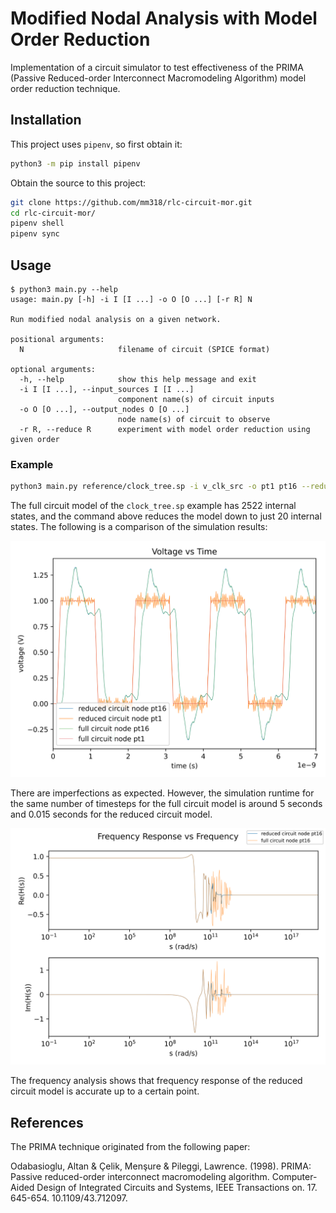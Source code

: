 # Modified Nodal Analysis with Model Order Reduction

Implementation of a circuit simulator to test effectiveness of the PRIMA (Passive Reduced-order Interconnect
Macromodeling Algorithm) model order reduction technique.


## Installation

This project uses `pipenv`, so first obtain it:
```bash
python3 -m pip install pipenv
```

Obtain the source to this project:
```bash
git clone https://github.com/mm318/rlc-circuit-mor.git
cd rlc-circuit-mor/
pipenv shell
pipenv sync
```


## Usage

```
$ python3 main.py --help
usage: main.py [-h] -i I [I ...] -o O [O ...] [-r R] N

Run modified nodal analysis on a given network.

positional arguments:
  N                     filename of circuit (SPICE format)

optional arguments:
  -h, --help            show this help message and exit
  -i I [I ...], --input_sources I [I ...]
                        component name(s) of circuit inputs
  -o O [O ...], --output_nodes O [O ...]
                        node name(s) of circuit to observe
  -r R, --reduce R      experiment with model order reduction using given order

```

### Example

```bash
python3 main.py reference/clock_tree.sp -i v_clk_src -o pt1 pt16 --reduce 20
```
The full circuit model of the `clock_tree.sp` example has 2522 internal states, and the command above reduces the model
down to just 20 internal states. The following is a comparison of the simulation results:

![Example transient analysis](reference/clock_tree_transient_analysis.png "Example transient analysis")

There are imperfections as expected. However, the simulation runtime for the same number of timesteps for the
full circuit model is around 5 seconds and 0.015 seconds for the reduced circuit model.

![Example frequency analysis](reference/clock_tree_frequency_analysis.png "Example frequency analysis")

The frequency analysis shows that frequency response of the reduced circuit model is accurate up to a certain point.


## References

The PRIMA technique originated from the following paper:

Odabasioglu, Altan & Çelik, Menşure & Pileggi, Lawrence. (1998). PRIMA: Passive reduced-order interconnect macromodeling algorithm.
Computer-Aided Design of Integrated Circuits and Systems, IEEE Transactions on. 17. 645-654. 10.1109/43.712097. 
